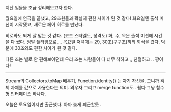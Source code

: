 지난 일들을 조금 정리해보고자 한다.

월요일에 연극을 끝냈고, 29조원들과 확실히 편한 사이가 된 것 같다!
화요일엔 출석 미션이 시작됐고, 새로운 페어 히로를 만났다.

히로와도 되게 잘 맞는 것 같다. (코드 스타일도, 성격도)
화, 수, 목은 출석 미션에 시간을 다 썼다. 정말 풀타임으로....
목요일 저녁에는 29, 30조(구구조)끼리 회식을 갔다. 덕분에 30조와도 편한 사이가 된 것 같다.

다른 조는 별로 안 편해보이던데 우리 조는 사람들이 다 너무 착하고 ,, 친절하고 .. 짱이다!



- - -


Stream의 Collectors.toMap 배우기,
Function.identity() 는 자기 자신을, 그니까 객체 자체를 값으로 사용한다는 의미. 외우자
그리고 merge function도.. 쉽다 그냥 함수형 인터페이스 하나다.

오늘은 토요일이지만 출근했다. 
아마 늦게 퇴근할듯 .